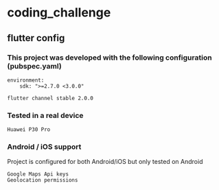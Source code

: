 # coding_challenge


## flutter config

### This project was developed with the following configuration (pubspec.yaml)

    environment:
        sdk: ">=2.7.0 <3.0.0"

    flutter channel stable 2.0.0

### Tested in a real device

    Huawei P30 Pro

### Android / iOS support

Project is configured for both Android/iOS but only tested on Android

    Google Maps Api keys
    Geolocation permissions

